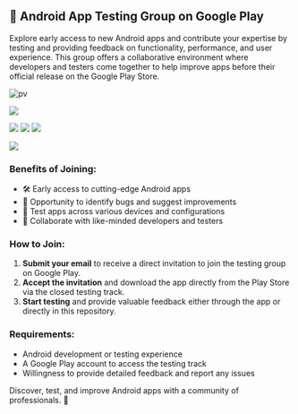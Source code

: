 ## 📱 Android App Testing Group on Google Play

Explore early access to new Android apps and contribute your expertise by testing and providing feedback on functionality, performance, and user experience. This group offers a collaborative environment where developers and testers come together to help improve apps before their official release on the Google Play Store.

<div align="start">

![pv](https://pageview.vercel.app/?github_user=AndroidWithRossyn)

<a href="https://groups.google.com/g/android-testers-community"><img src="https://img.shields.io/badge/Become Tester-PlayStore Apps-red"></a>

<a href="https://t.me/banrossyn" target="_blank"><img src="https://img.shields.io/badge/Telegram-26A5E4.svg?logo=Telegram&logoColor=white"></a>
<a href="https://wa.me/+919694260426/" target="_blank"><img src="https://img.shields.io/badge/WhatsApp-25D366.svg?logo=WhatsApp&logoColor=white"></a>
<a href="mailto:banrossyn@gmail.com"><img src="https://img.shields.io/badge/Gmail-EA4335.svg?logo=Gmail&logoColor=white"></a>


</div>

<div align="start">
  
<a href="https://groups.google.com/g/android-testers-community"><img src="https://github.com/user-attachments/assets/29768b67-b6d0-405d-a7ea-cc88cce36f15"></a>

</div>

### Benefits of Joining:
- 🛠 Early access to cutting-edge Android apps
- 🐛 Opportunity to identify bugs and suggest improvements
- 📱 Test apps across various devices and configurations
- 🤝 Collaborate with like-minded developers and testers

### How to Join:
1. **Submit your email** to receive a direct invitation to join the testing group on Google Play.
2. **Accept the invitation** and download the app directly from the Play Store via the closed testing track.
3. **Start testing** and provide valuable feedback either through the app or directly in this repository.

### Requirements:
- Android development or testing experience
- A Google Play account to access the testing track
- Willingness to provide detailed feedback and report any issues

Discover, test, and improve Android apps with a community of professionals. 🚀
